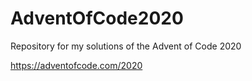 # AdventOfCode2020
Repository for my solutions of the Advent of Code 2020

https://adventofcode.com/2020